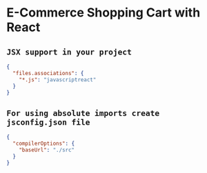 # E-Commerce Shopping Cart with React

## `JSX support in your project`

```json
{
  "files.associations": {
    "*.js": "javascriptreact"
  }
}
```

## `For using absolute imports create jsconfig.json file`

```json
{
  "compilerOptions": {
    "baseUrl": "./src"
  }
}
```
